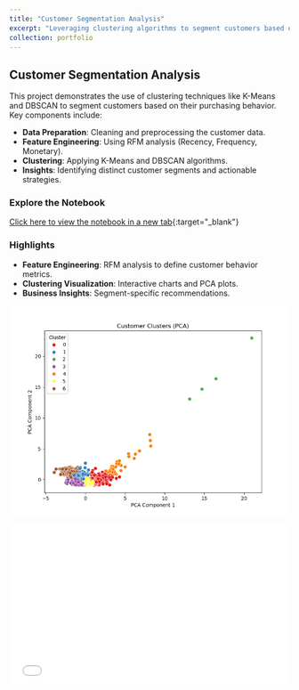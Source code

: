 ```yaml
---
title: "Customer Segmentation Analysis"
excerpt: "Leveraging clustering algorithms to segment customers based on purchasing behavior.<br/><img src='/images/clusters-visualization.png'>"
collection: portfolio
---
```


## Customer Segmentation Analysis
This project demonstrates the use of clustering techniques like K-Means and DBSCAN to segment customers based on their purchasing behavior. Key components include:

- **Data Preparation**: Cleaning and preprocessing the customer data.
- **Feature Engineering**: Using RFM analysis (Recency, Frequency, Monetary).
- **Clustering**: Applying K-Means and DBSCAN algorithms.
- **Insights**: Identifying distinct customer segments and actionable strategies.

### Explore the Notebook
[Click here to view the notebook in a new tab](/portfolio/customer_segmentation.html){:target="_blank"}

### Highlights
- **Feature Engineering**: RFM analysis to define customer behavior metrics.
- **Clustering Visualization**: Interactive charts and PCA plots.
- **Business Insights**: Segment-specific recommendations.

![Cluster Visualization](/images/clusters-visualization.png)

<div style="position: relative; overflow: hidden; padding-top: 56.25%;">
  <iframe src="/portfolio/customer_segmentation.html" 
          style="position: absolute; top: 0; left: 0; width: 100%; height: 100%; border: none;">
  </iframe>
</div>

